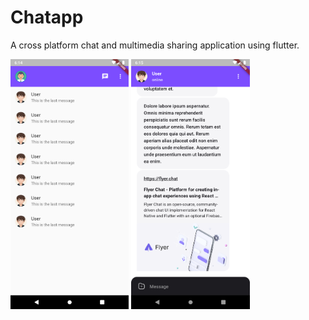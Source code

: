 # Chatapp

A cross platform chat and multimedia sharing application using flutter.

<img src="https://github.com/YogeshUpdhyay/chatapp/blob/main/img/allchats.png" height="400"></img>
<img src="https://github.com/YogeshUpdhyay/chatapp/blob/main/img/detailchat.png" height="400"></img>

